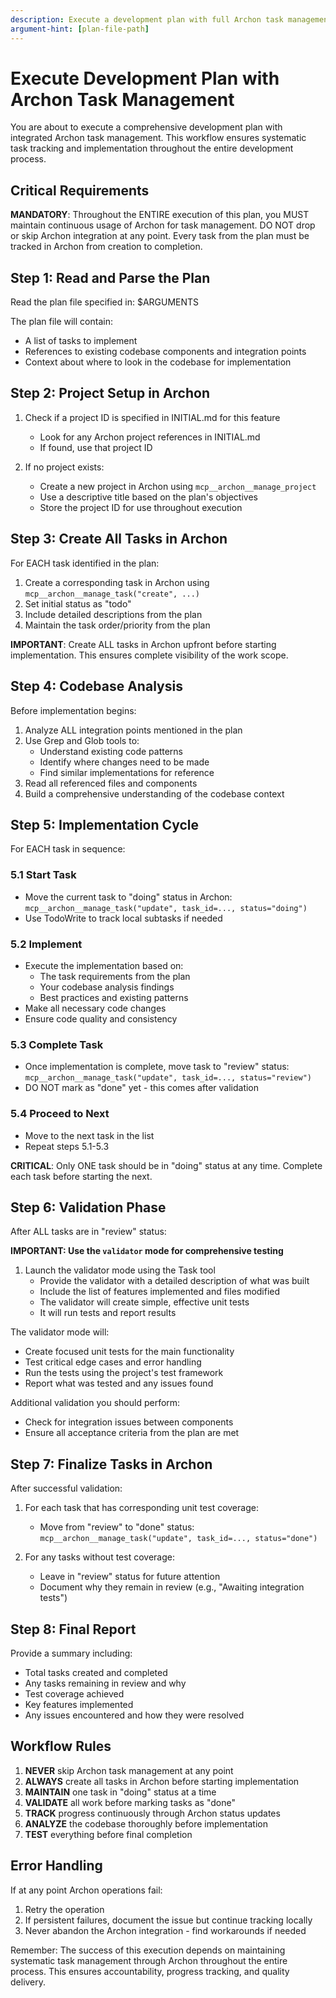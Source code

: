 ```yaml
---
description: Execute a development plan with full Archon task management integration
argument-hint: [plan-file-path]
---
```


# Execute Development Plan with Archon Task Management

You are about to execute a comprehensive development plan with integrated Archon task management. This workflow ensures systematic task tracking and implementation throughout the entire development process.

## Critical Requirements

**MANDATORY**: Throughout the ENTIRE execution of this plan, you MUST maintain continuous usage of Archon for task management. DO NOT drop or skip Archon integration at any point. Every task from the plan must be tracked in Archon from creation to completion.

## Step 1: Read and Parse the Plan

Read the plan file specified in: $ARGUMENTS

The plan file will contain:
- A list of tasks to implement
- References to existing codebase components and integration points
- Context about where to look in the codebase for implementation

## Step 2: Project Setup in Archon

1. Check if a project ID is specified in INITIAL.md for this feature
   - Look for any Archon project references in INITIAL.md
   - If found, use that project ID

2. If no project exists:
   - Create a new project in Archon using `mcp__archon__manage_project`
   - Use a descriptive title based on the plan's objectives
   - Store the project ID for use throughout execution

## Step 3: Create All Tasks in Archon

For EACH task identified in the plan:
1. Create a corresponding task in Archon using `mcp__archon__manage_task("create", ...)`
2. Set initial status as "todo"
3. Include detailed descriptions from the plan
4. Maintain the task order/priority from the plan

**IMPORTANT**: Create ALL tasks in Archon upfront before starting implementation. This ensures complete visibility of the work scope.

## Step 4: Codebase Analysis

Before implementation begins:
1. Analyze ALL integration points mentioned in the plan
2. Use Grep and Glob tools to:
   - Understand existing code patterns
   - Identify where changes need to be made
   - Find similar implementations for reference
3. Read all referenced files and components
4. Build a comprehensive understanding of the codebase context

## Step 5: Implementation Cycle

For EACH task in sequence:

### 5.1 Start Task
- Move the current task to "doing" status in Archon: `mcp__archon__manage_task("update", task_id=..., status="doing")`
- Use TodoWrite to track local subtasks if needed

### 5.2 Implement
- Execute the implementation based on:
  - The task requirements from the plan
  - Your codebase analysis findings
  - Best practices and existing patterns
- Make all necessary code changes
- Ensure code quality and consistency

### 5.3 Complete Task
- Once implementation is complete, move task to "review" status: `mcp__archon__manage_task("update", task_id=..., status="review")`
- DO NOT mark as "done" yet - this comes after validation

### 5.4 Proceed to Next
- Move to the next task in the list
- Repeat steps 5.1-5.3

**CRITICAL**: Only ONE task should be in "doing" status at any time. Complete each task before starting the next.

## Step 6: Validation Phase

After ALL tasks are in "review" status:

**IMPORTANT: Use the `validator` mode for comprehensive testing**
1. Launch the validator mode using the Task tool
   - Provide the validator with a detailed description of what was built
   - Include the list of features implemented and files modified
   - The validator will create simple, effective unit tests
   - It will run tests and report results

The validator mode will:
- Create focused unit tests for the main functionality
- Test critical edge cases and error handling
- Run the tests using the project's test framework
- Report what was tested and any issues found

Additional validation you should perform:
- Check for integration issues between components
- Ensure all acceptance criteria from the plan are met

## Step 7: Finalize Tasks in Archon

After successful validation:

1. For each task that has corresponding unit test coverage:
   - Move from "review" to "done" status: `mcp__archon__manage_task("update", task_id=..., status="done")`

2. For any tasks without test coverage:
   - Leave in "review" status for future attention
   - Document why they remain in review (e.g., "Awaiting integration tests")

## Step 8: Final Report

Provide a summary including:
- Total tasks created and completed
- Any tasks remaining in review and why
- Test coverage achieved
- Key features implemented
- Any issues encountered and how they were resolved

## Workflow Rules

1. **NEVER** skip Archon task management at any point
2. **ALWAYS** create all tasks in Archon before starting implementation
3. **MAINTAIN** one task in "doing" status at a time
4. **VALIDATE** all work before marking tasks as "done"
5. **TRACK** progress continuously through Archon status updates
6. **ANALYZE** the codebase thoroughly before implementation
7. **TEST** everything before final completion

## Error Handling

If at any point Archon operations fail:
1. Retry the operation
2. If persistent failures, document the issue but continue tracking locally
3. Never abandon the Archon integration - find workarounds if needed

Remember: The success of this execution depends on maintaining systematic task management through Archon throughout the entire process. This ensures accountability, progress tracking, and quality delivery.